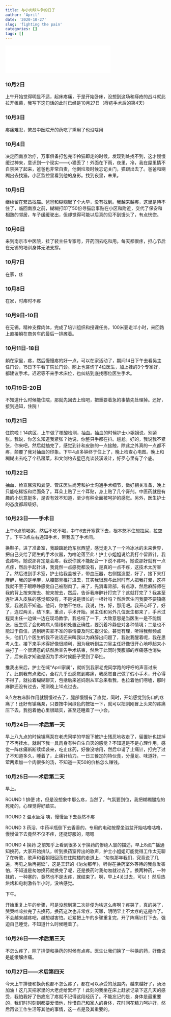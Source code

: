 ```yaml
---
title: 与小肉球斗争的日子
author: 'April'
date: '2020-10-27'
slug: 'fighting the pain'
categories: []
tags: []
---
```


<iframe frameborder="no" border="0" marginwidth="0" marginheight="0" width=330 height=86 src="//music.163.com/outchain/player?type=2&id=31514406&auto=0&height=66"></iframe>

### 10月2日

上午开始觉得明显不适，起床疼痛，于是开始卧床，没想到这场和痔疮的战斗就此拉开帷幕，我写下这句话的此时已经是10月27日（痔疮手术后的第4天）

### 10月3日

疼痛难忍，繁昌中医院开的药吃了熏用了也没啥用

### 10月4日

决定回南京治疗，万事俱备打包完毕拎猫即走的时候，发现到处找不到，这才慢慢缓过神来，意识到一个现实——小猫丢了！外面在下雨，夜里，冷，我在屋里情不自禁哭了起来，爸爸也非常自责，他倒垃圾时候忘记关门，猫跟出去了。爸爸和糊糊出去找猫，小区监控里看到他的身影。找到夜里，未果。

### 10月5日

继续留在繁昌找猫。爸爸和糊糊起了个大早，没有找到。我越来越疼，这里是待不住了，临回南京之前，糊糊打印了50份寻猫启事贴在小区和附近，交代了保安和相熟的邻居，车子缓缓驶出，但却觉得可能以后真的见不到馒头了，有点恍惚。

### 10月6日

来到南京市中医院，挂了裴主任专家号，开药回去吃和用。每天都很疼，担心节后在无锡的培训身体无法支撑。

### 10月7日

在家，疼

### 10月8日

在家，时疼时不疼

### 10月9日-10日

在无锡，精神支撑肉体，完成了培训组织和授课任务，100米要走半小时，来回路上直接躺在商务车的最后一排瘫着。

### 10月11日-18日

躺在家里，疼，然后慢慢疼的好一点，可以在家活动了，期间14日下午去看吴主任门诊，15日下午看丁院长门诊。网上也咨询了4位医生，加上挂的3个专家好，都建议手术。迟迟等不来手术床位，也纠结到底找哪位医生手术。

### 10月19日-20日

不知道什么时候能住院，那就先回去上班吧，把重要着急的事情先处理掉。还好，接到通知，住院！

### 10月21日

住院啦！14病区，上午做了核酸检测，抽血。抽血的时候护士小姐姐说，别紧张。我说，你怎么知道我紧张？她说，你整只手都在抖。尴尬。好的，我说我不紧张，你来吧，然后就抽完了，感觉到针和皮肤的一点接触，除此之外真的一点都不疼，颠覆了我对抽血的印象。下午4点多钟终于住上了，晚上检查心电图。晚上和糊糊出去吃了个私房菜，和文剑约去星巴克谈装潢设计，好歹心里有了个底。

### 10月22日

抽血、检查尿液和粪便、管床医生尚芳和护士沟通手术细节，做好相关准备，晚上只能吃稀饭和烂面条了。耳朵上贴了三个耳贴，身上贴了几个膏剂。中医药就是有趣的小玩意挺多，是否有效不知道，至少有种全面被呵护的感觉。另外，医生护士的态度都超级好。

### 10月23日——手术日

上午6点前喝粥，然后不吃不喝，中午6支开塞露下去，根本憋不住想拉屎，拉空了。下午3点左右通知手术，带我去了手术间。

换鞋子，进了准备室，我踉踉跄跄东张西望，感觉走入了一个冷冰冰的未来世界，把自己交给了陌生的手术仪器，为啥沦落至此！护士小姐姐说给我打个留置针，我说疼吗，她说那肯定是会疼，我说你就不能配合一下说不疼吗，她说那好就有一点点疼，然后手起针进，我竟然一点感觉都没有，是真的一点不疼，这技术太厉害了。然后进到手术室，护士给我盖被子，带血压器，右侧摆造型，好了，接下来打麻醉，我的是半麻，从腰部脊椎打进去，其实我很想与此同时有人把我打晕，这样我就不至于眼睁睁感觉自己被割肉了。来了，先消毒背部，有点凉，然后麻醉师在我的背上按来按去、按来按去，然后，告诉我麻醉针打完了？这就打完了？我甚至连针进入皮肤的感觉都没有，不是说是很长的一根针吗？然后医生问我要不要镇痛泵，我说我不知道。他问，你怕不怕疼。我说，怕，好，那用吧。我开心坏了，好了，连过两关，结下来，重点，手术开始。吴主任和另外几位医生都来了，手术过程吴主任一边做一边在现场教学，我总结了一下，大致意思是当医生一是不能慌张，医生慌了会影响病人情绪和处置正确性，要沉着冷静应对各种情境；二是也不能过于自信，遇到确实拿不准的事情要及时汇报讨论。甚觉有理，听得我频频点头，他们几个医生听我不说话还来叫我以为麻醉出问题了，我说我醒着呢，我在思考人生。接下来手术得好像很顺利，因为我听到主刀吴主任好像很开心地哼起来小曲打了一个很满意的结然后宣告手术结束，然后于此同时我腹部的疼痛感也消失了，后来我才知道是因为手术时候肠子受到了牵扯。

推我出来后，护士在喊“April家属”，就听到我家老虎同学跑的呼呼的声音过来了。此刻我有点激动，全程几乎没感觉到疼痛，我感觉自己做了假小手术，开心得不得了，就拉着糊糊聊天，包括后来爸妈刚从军总来看我，也拉着他们唠嗑，那时麻醉还没有过去，预测晚上10点过去。

8点左右麻醉作用就慢慢过去了，腿部慢慢有了直觉，同时，开始感觉到伤口的疼痛了！还好有镇痛泵，只要按中间绿色的按钮一下，就可以把刚刚冒上头来的疼痛压下去，我抱着他心里很踏实，甚至还睡着了一小会。

### 10月24日——术后第一天

早上八九点的时候镇痛泵在老虎同学的举报下被护士残忍地收走了，留置针也拔掉了不再挂水，就剩下我一具肉身有种自生自灭的感觉？不知道是不是心理作用，感觉一阵疼痛断断续续袭来，吃止疼药，好像没啥用，然后申请了止痛针，打完了过了不知道多久，睡着了，止痛针给力。一日三餐定的特伙食，分量足、味道好，一荤两素加一个肉很多的汤，不知道一天50的价格怎么赚钱。

### 10月25日——术后第二天

早上。

ROUND 1 排便 疼，但是没想象中那么疼，当然了，气氛要到位，我把糊糊腿抱的死死的，心理觉得好踏实。

ROUND 2 温水坐浴 咦，慢慢坐下去竟然不疼

ROUND 3 药浴，中药半瓶倒下去香香的，专用的电动按摩坐浴盆开始咕噜咕噜，慢慢做下去竟然不仅不疼，还挺舒服的，嗯嗯

ROUND 4 换药 之前知乎上看到很多关于换药的惨绝人寰的描述，早上8点广播通知换药，大家开始排队，听到换药室传出的歌声，护士小姐姐可能觉得工作太无聊了在听歌，歌声和着朝阳回荡在住院楼的走道上，“匆匆那年我们，究竟说了几遍，再见之后再拖延”，这是王菲的《匆匆那年》，听得在换药室外等待的我愈发害怕，不知道是匆匆换药就换完了呢，还是换药时我匆匆就过去了。换两种药，一种抹的，一种塞的，竟然也不是太疼，就结束了。啊，早上4关过去，可以！
然后热烘烤和电刺激各半小时，没啥感觉。

下午。

开始重复上午的步骤，可是没想到第二次排便为啥这么疼啊？疼哭了，真的哭了，哭哭啼啼拉完了去换药，换药这次也非常疼，天哪，明明早上不太疼的这是咋了。不会越来越疼吧，越想越害怕。赶紧把上午的步骤重复完，开了阵痛针打下去，强迫自己睡觉，不知道什么时候睡着了。

### 10月26日——术后第三天

不怎么疼了，除了排便和换药的时候有点疼。医生让我们换了一种换的药，好像说是能缓解疼痛。

### 10月27日——术后第四天

今天上午排便和换药也都不怎么疼了，都在可以承受的范围内，越来越好了，汤汤加油！这几天把家里的大老虎给累坏了！此刻的我坐在床上赶紧记录下这几天的感受，我怕我好了伤疤忘了疼就不记得这段经历了。不能忘记的是，身体是最重要的，我们时时刻刻都要爱惜他，珍惜自己和家人的身体，花时间花精力呵护好，然后再谈工作生活等其他的事情，这一点是及其重要的。
